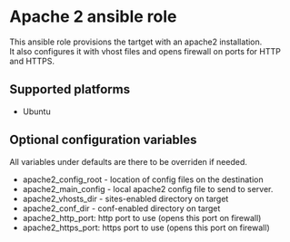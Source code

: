 # Apache 2 ansible role
This ansible role provisions the tartget with an apache2 installation.  
It also configures it with vhost files and opens firewall on ports for
HTTP and HTTPS.

## Supported platforms
* Ubuntu

## Optional configuration variables
All variables under defaults are there to be overriden if needed.
* apache2_config_root - location of config files on the destination
* apache2_main_config - local apache2 config file to send to server.
* apache2_vhosts_dir - sites-enabled directory on target
* apache2_conf_dir - conf-enabled directory on target
* apache2_http_port: http port to use (opens this port on firewall)
* apache2_https_port: https port to use (opens this port on firewall)
